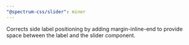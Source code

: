 ```yaml
---
"@spectrum-css/slider": minor
---
```


Corrects side label positioning by adding margin-inline-end to provide space between the label and the slider component.
